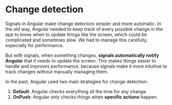 # Change detection

Signals in Angular make change detection simpler and more automatic.
In the old way, Angular needed to keep track of every possible change in the app to know when to update
things like the screen, which could be complicated and sometimes slow.
We had to manage this carefully, especially for performance.

But with signals, when something changes, **signals automatically notify Angular**
that it needs to update the screen. This makes things easier to handle and improves performance,
because signals make it more intuitive to track changes without manually managing them.

In the past, Angular used two main strategies for change detection:

1. **Default**: Angular checks everything all the time for any change.
2. **OnPush**: Angular only checks things when **specific actions** happen.
